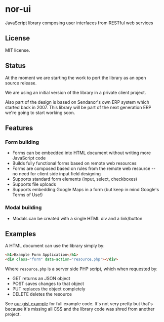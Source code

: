 nor-ui
======

JavaScript library composing user interfaces from RESTful web services

License
-------

MIT license.

Status
------

At the moment we are starting the work to port the library as an open source 
release.

We are using an initial version of the library in a private client project. 

Also part of the design is based on Sendanor's own ERP system which started 
back in 2007. This library will be part of the next generation ERP we're going 
to start working soon.

Features
--------

### Form building

* Forms can be embedded into HTML document without writing more JavaScript code
* Builds fully functional forms based on remote web resources
* Forms are composed based on rules from the remote web resource -- no need for client side input field designing
* Supports standard form elements (input, select, checkboxes)
* Supports file uploads
* Supports embedding Google Maps in a form (but keep in mind Google's Terms of Use!)

### Modal building

* Modals can be created with a single HTML div and a link/button

Examples
--------

A HTML document can use the library simply by:

```html
<h1>Example Form Application</h1>
<div class="form" data-action="resource.php"></div>
```

Where `resource.php` is a server side PHP script, which when requested by:

* GET returns an JSON object
* POST saves changes to that object
* PUT replaces the object completely
* DELETE deletes the resource

See [our gist example](https://gist.github.com/jheusala/5875888) for full 
example code. It's not very pretty but that's because it's missing all CSS and 
the library code was shred from another project.

